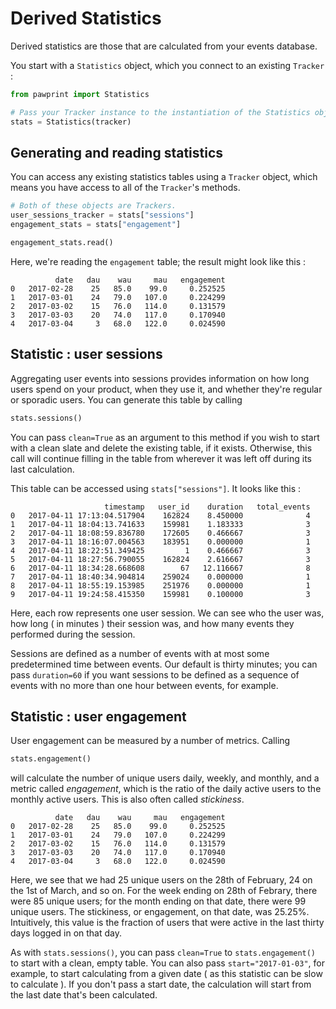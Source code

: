 # Derived Statistics

Derived statistics are those that are calculated from your events database.

You start with a `Statistics` object, which you connect to an existing `Tracker` :

```python
from pawprint import Statistics

# Pass your Tracker instance to the instantiation of the Statistics object
stats = Statistics(tracker)
```

## Generating and reading statistics

You can access any existing statistics tables using a `Tracker` object, which means you have
access to all of the `Tracker`'s methods.

```python
# Both of these objects are Trackers.
user_sessions_tracker = stats["sessions"]
engagement_stats = stats["engagement"]

engagement_stats.read()
```

Here, we're reading the `engagement` table; the result might look like this :

```
          date   dau    wau     mau   engagement
0   2017-02-28    25   85.0    99.0     0.252525
1   2017-03-01    24   79.0   107.0     0.224299
2   2017-03-02    15   76.0   114.0     0.131579
3   2017-03-03    20   74.0   117.0     0.170940
4   2017-03-04     3   68.0   122.0     0.024590
```


## Statistic : user sessions

Aggregating user events into sessions provides information on how long users spend on your
product, when they use it, and whether they're regular or sporadic users. You can generate this
table by calling

```python
stats.sessions()
```

You can pass `clean=True` as an argument to this method if you wish to start with a clean slate and
delete the existing table, if it exists. Otherwise, this call will continue filling in the table
from wherever it was left off during its last calculation.

This table can be accessed using `stats["sessions"]`. It looks like this :

```
                     timestamp   user_id    duration   total_events
0   2017-04-11 17:13:04.517904    162824    8.450000              4
1   2017-04-11 18:04:13.741633    159981    1.183333              3
2   2017-04-11 18:08:59.836780    172605    0.466667              3
3   2017-04-11 18:16:07.004563    183951    0.000000              1
4   2017-04-11 18:22:51.349425         1    0.466667              3
5   2017-04-11 18:27:56.790055    162824    2.616667              3
6   2017-04-11 18:34:28.668608        67   12.116667              8
7   2017-04-11 18:40:34.904814    259024    0.000000              1
8   2017-04-11 18:55:19.153985    251976    0.000000              1
9   2017-04-11 19:24:58.415350    159981    0.100000              3
```

Here, each row represents one user session. We can see who the user was, how long ( in minutes )
their session was, and how many events they performed during the session.

Sessions are defined as a number of events with at most some predetermined time between events. Our
default is thirty minutes; you can pass `duration=60` if you want sessions to be defined as a
sequence of events with no more than one hour between events, for example.


## Statistic : user engagement

User engagement can be measured by a number of metrics. Calling

```python
stats.engagement()
```

will calculate the number of unique users daily, weekly, and monthly, and a metric called
*engagement*, which is the ratio of the daily active users to the monthly active users. This is
also often called *stickiness*.

```
          date   dau    wau     mau   engagement
0   2017-02-28    25   85.0    99.0     0.252525
1   2017-03-01    24   79.0   107.0     0.224299
2   2017-03-02    15   76.0   114.0     0.131579
3   2017-03-03    20   74.0   117.0     0.170940
4   2017-03-04     3   68.0   122.0     0.024590
```

Here, we see that we had 25 unique users on the 28th of February, 24 on the 1st of March, and so on.
For the week ending on 28th of Febrary, there were 85 unique users; for the month ending on that
date, there were 99 unique users. The stickiness, or engagement, on that date, was 25.25%.
Intuitively, this value is the fraction of users that were active in the last thirty days logged in
on that day.

As with `stats.sessions()`, you can pass `clean=True` to `stats.engagement()` to start with a clean,
empty table. You can also pass `start="2017-01-03"`, for example, to start calculating from a given
date ( as this statistic can be slow to calculate ). If you don't pass a start date, the calculation
will start from the last date that's been calculated.
